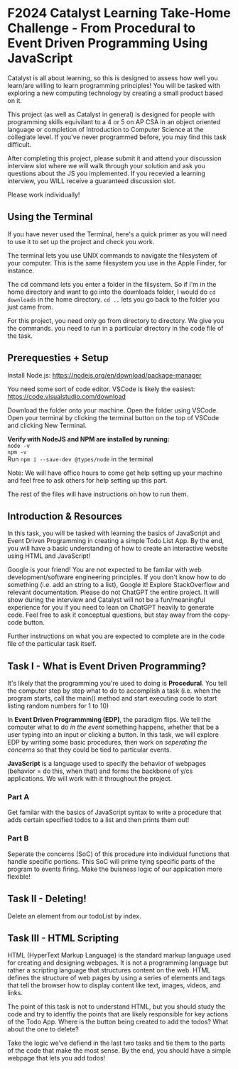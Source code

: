 # F2024 Catalyst Learning Take-Home Challenge - From Procedural to Event Driven Programming Using JavaScript

Catalyst is all about learning, so this is designed to assess how well you learn/are willing to learn programming principles! You will be tasked with exploring a new computing technology by creating a small product based on it.

This project (as well as Catalyst in general) is designed for people with programming skills equivilant to a 4 or 5 on AP CSA in an object oriented language or completion of Introduction to Computer Science at the collegiate level. If you've never programmed before, you may find this task difficult.

After completing this project, please submit it and attend your discussion interview slot where we will walk through your solution and ask you questions about the JS you implemented. If you recevied a learning interview, you WILL receive a guaranteed discussion slot.

Please work individually!

## Using the Terminal

If you have never used the Terminal, here's a quick primer as you will need to use it to set up the project and check you work.

The terminal lets you use UNIX commands to navigate the filesystem of your computer. This is the same filesystem you use in the Apple Finder, for instance.

The cd command lets you enter a folder in the filsystem. So if I'm in the home directory and want to go into the downloads folder, I would do `cd downloads` in the home directory. `cd ..` lets you go back to the folder you just came from.

For this project, you need only go from directory to directory. We give you the commands. you need to run in a particular directory in the code file of the task.

## Prerequesties + Setup

Install Node.js: https://nodejs.org/en/download/package-manager

You need some sort of code editor. VSCode is likely the easiest: https://code.visualstudio.com/download

Download the folder onto your machine. Open the folder using VSCode. Open your terminal by clicking the terminal button on the top of VSCode and clicking New Terminal.

**Verify with NodeJS and NPM are installed by running:** \
`node -v` \
`npm -v` \
Run `npm i --save-dev @types/node` in the terminal

Note: We will have office hours to come get help setting up your machine and feel free to ask others for help setting up this part.

The rest of the files will have instructions on how to run them.

## Introduction & Resources

In this task, you will be tasked with learning the basics of JavaScript and Event Driven Programming in creating a simple Todo List App. By the end, you will have a basic understanding of how to create an interactive website using HTML and JavaScript!

Google is your friend! You are not expected to be familar with web development/software engineering principles. If you don't know how to do something (i.e. add an string to a list), Google it! Explore StackOverflow and relevant documentation. Please do not ChatGPT the entire project. It will show during the interview and Catalyst will not be a fun/meaningful experience for you if you need to lean on ChatGPT heavily to generate code. Feel free to ask it conceptual questions, but stay away from the copy-code button.

Further instructions on what you are expected to complete are in the code file of the particular task itself.

## Task I - What is Event Driven Programming?

It's likely that the programming you're used to doing is **Procedural**. You tell the computer step by step what to do to accomplish a task (i.e. when the program starts, call the main() method and start executing code to start listing random numbers for 1 to 10)

In **Event Driven Programmming (EDP)**, the paradigm flips. We tell the computer what to do _in the event_ something happens, whether that be a user typing into an input or clicking a button. In this task, we will explore EDP by writing some basic procedures, then work on _seperating the concerns_ so that they could be tied to particular events.

**JavaScript** is a language used to specify the behavior of webpages (behavior = do this, when that) and forms the backbone of y/cs applications. We will work with it throughout the project.

### Part A

Get familar with the basics of JavaScript syntax to write a procedure that adds certain specified todos to a list and then prints them out!

### Part B

Seperate the concerns (SoC) of this procedure into individual functions that handle specific portions. This SoC will prime tying specific parts of the program to events firing. Make the buisness logic of our application more flexible!

## Task II - Deleting!

Delete an element from our todoList by index.

## Task III - HTML Scripting

HTML (HyperText Markup Language) is the standard markup language used for creating and designing webpages. It is not a programming language but rather a scripting language that structures content on the web. HTML defines the structure of web pages by using a series of elements and tags that tell the browser how to display content like text, images, videos, and links.

The point of this task is not to understand HTML, but you should study the code and try to identfiy the points that are likely responsible for key actions of the Todo App. Where is the button being created to add the todos? What about the one to delete?

Take the logic we've defiend in the last two tasks and tie them to the parts of the code that make the most sense. By the end, you should have a simple webpage that lets you add todos!
